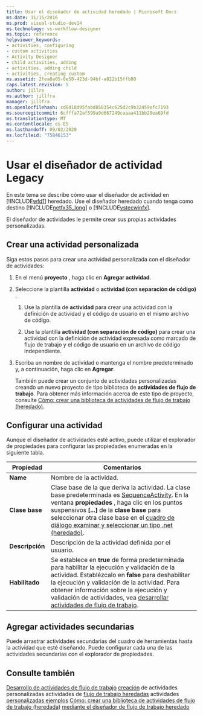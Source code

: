 ```yaml
---
title: Usar el diseñador de actividad heredado | Microsoft Docs
ms.date: 11/15/2016
ms.prod: visual-studio-dev14
ms.technology: vs-workflow-designer
ms.topic: reference
helpviewer_keywords:
- activities, configuring
- custom activities
- Activity Designer
- child activities, adding
- activities, adding child
- activities, creating custom
ms.assetid: 2fea8a05-6e58-423d-94bf-a822b15ffb80
caps.latest.revision: 5
author: jillre
ms.author: jillfra
manager: jillfra
ms.openlocfilehash: cd8d18d95fabd858354c625d2c9b32459efc7193
ms.sourcegitcommit: 6cfffa72af599a9d667249caaaa411bb28ea69fd
ms.translationtype: MT
ms.contentlocale: es-ES
ms.lasthandoff: 09/02/2020
ms.locfileid: "75846153"
---
```

# <a name="using-the-legacy-activity-designer"></a>Usar el diseñador de actividad Legacy
En este tema se describe cómo usar el diseñador de actividad en [!INCLUDE[wfd1](../includes/wfd1-md.md)] heredado. Use el diseñador heredado cuando tenga como destino [!INCLUDE[netfx35_long](../includes/netfx35-long-md.md)] o [!INCLUDE[vstecwinfx](../includes/vstecwinfx-md.md)].

 El diseñador de actividades le permite crear sus propias actividades personalizadas.

## <a name="creating-a-custom-activity"></a>Crear una actividad personalizada
 Siga estos pasos para crear una actividad personalizada con el diseñador de actividades:

1. En el menú **proyecto** , haga clic en **Agregar actividad**.

2. Seleccione la plantilla **actividad** o **actividad (con separación de código)** .

   1. Use la plantilla de **actividad** para crear una actividad con la definición de actividad y el código de usuario en el mismo archivo de código.

   2. Use la plantilla **actividad (con separación de código)** para crear una actividad con la definición de actividad expresada como marcado de flujo de trabajo y el código de usuario en un archivo de código independiente.

3. Escriba un nombre de actividad o mantenga el nombre predeterminado y, a continuación, haga clic en **Agregar**.

   También puede crear un conjunto de actividades personalizadas creando un nuevo proyecto de tipo biblioteca de **actividades de flujo de trabajo**. Para obtener más información acerca de este tipo de proyecto, consulte [Cómo: crear una biblioteca de actividades de flujo de trabajo (heredado)](../workflow-designer/how-to-create-a-workflow-activity-library-legacy.md).

## <a name="configuring-an-activity"></a>Configurar una actividad
 Aunque el diseñador de actividades esté activo, puede utilizar el explorador de propiedades para configurar las propiedades enumeradas en la siguiente tabla.

|Propiedad|Comentarios|
|--------------|--------------|
|**Name**|Nombre de la actividad.|
|**Clase base**|Clase base de la que deriva la actividad. La clase base predeterminada es [SequenceActivity](https://msdn2.microsoft.com/library/system.workflow.activities.sequenceactivity.aspx). En la ventana **propiedades** , haga clic en los puntos suspensivos **[...]** de la **clase base** para seleccionar otra clase base en el [cuadro de diálogo examinar y seleccionar un tipo .net (heredado)](../workflow-designer/browse-and-select-a-dotnet-type-dialog-box-legacy.md).|
|**Descripción**|Descripción de la actividad definida por el usuario.|
|**Habilitado**|Se establece en **true** de forma predeterminada para habilitar la ejecución y validación de la actividad. Establézcalo en **false** para deshabilitar la ejecución y validación de la actividad. Para obtener información sobre la ejecución y validación de actividades, vea [desarrollar actividades de flujo de trabajo](https://msdn2.microsoft.com/library/ms734413.aspx).|

## <a name="adding-child-activities"></a>Agregar actividades secundarias
 Puede arrastrar actividades secundarias del cuadro de herramientas hasta la actividad que esté diseñando. Puede configurar cada una de las actividades secundarias con el explorador de propiedades.

## <a name="see-also"></a>Consulte también
 [Desarrollo de actividades de flujo de trabajo](https://msdn2.microsoft.com/library/ms734413.aspx) [creación](https://msdn2.microsoft.com/library/bb675228.aspx) de actividades personalizadas actividades de [flujo de trabajo heredadas](../workflow-designer/legacy-workflow-activities.md) actividades [personalizadas ejemplos](https://msdn2.microsoft.com/library/bb472471.aspx) [Cómo: crear una biblioteca de actividades de flujo de trabajo (heredada)](../workflow-designer/how-to-create-a-workflow-activity-library-legacy.md) [mediante el diseñador de flujo de trabajo heredado](../workflow-designer/using-the-legacy-workflow-designer.md)
